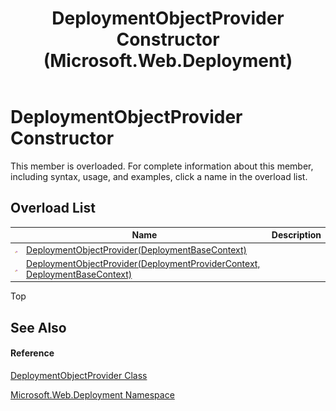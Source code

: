 ﻿---
title: DeploymentObjectProvider Constructor  (Microsoft.Web.Deployment)
TOCTitle: DeploymentObjectProvider Constructor
ms:assetid: Overload:Microsoft.Web.Deployment.DeploymentObjectProvider.#ctor
ms:mtpsurl: https://msdn.microsoft.com/en-us/library/microsoft.web.deployment.deploymentobjectprovider.deploymentobjectprovider(v=VS.90)
ms:contentKeyID: 20208776
ms.date: 05/02/2012
mtps_version: v=VS.90
f1_keywords:
- Microsoft.Web.Deployment.DeploymentObjectProvider.DeploymentObjectProvider
- Microsoft.Web.Deployment.DeploymentObjectProvider.#ctor
dev_langs:
- CSharp
- JScript
- VB
---

# DeploymentObjectProvider Constructor

This member is overloaded. For complete information about this member, including syntax, usage, and examples, click a name in the overload list.

## Overload List

<table>
<thead>
<tr class="header">
<th> </th>
<th>Name</th>
<th>Description</th>
</tr>
</thead>
<tbody>
<tr class="odd">
<td><img src="images/Dd565996.protmethod(en-us,VS.90).gif" title="Protected method" alt="Protected method" /></td>
<td><a href="deploymentobjectprovider-constructor-deploymentbasecontext-microsoft-web-deployment.md">DeploymentObjectProvider(DeploymentBaseContext)</a></td>
<td></td>
</tr>
<tr class="even">
<td><img src="images/Dd565996.protmethod(en-us,VS.90).gif" title="Protected method" alt="Protected method" /></td>
<td><a href="deploymentobjectprovider-constructor-deploymentprovidercontext-deploymentbasecontext-microsoft-web-deployment.md">DeploymentObjectProvider(DeploymentProviderContext, DeploymentBaseContext)</a></td>
<td></td>
</tr>
</tbody>
</table>


Top

## See Also

#### Reference

[DeploymentObjectProvider Class](deploymentobjectprovider-class-microsoft-web-deployment.md)

[Microsoft.Web.Deployment Namespace](microsoft-web-deployment-namespace.md)

